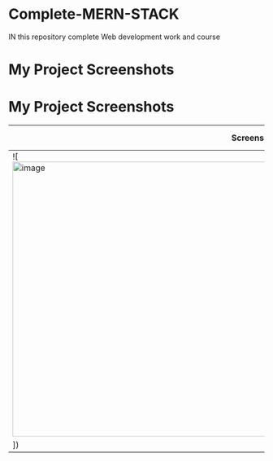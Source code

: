 # Complete-MERN-STACK
IN this repository complete Web development work and course
# My Project Screenshots

# My Project Screenshots

| Screenshot 1 | Screenshot 2 | Screenshot 3 | Screenshot 4 |
|--------------|--------------|--------------|--------------|
| ![<img width="960" height="540" alt="image" src="https://github.com/user-attachments/assets/a5ccb445-d9f7-4c4e-be83-173659bccb17" />
]) | ![]| ![](images/screen3.png) | ![](images/screen4.png) |

